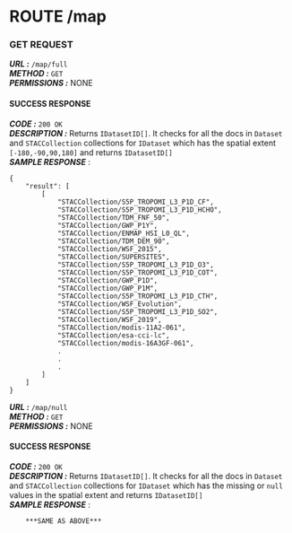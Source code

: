 # ROUTE /map

### GET REQUEST

***URL :***  `/map/full`  
***METHOD :***  `GET`  
***PERMISSIONS :***  NONE  

#### SUCCESS RESPONSE  
***CODE :*** `200 OK`  
***DESCRIPTION :*** Returns `IDatasetID[]`. It checks for all the docs in `Dataset` and `STACCollection` collections for `IDataset` which has the spatial extent `[-180,-90,90,180]` and returns `IDatasetID[]`  
***SAMPLE RESPONSE*** :  
```
{
    "result": [
        [
            "STACCollection/S5P_TROPOMI_L3_P1D_CF",
            "STACCollection/S5P_TROPOMI_L3_P1D_HCHO",
            "STACCollection/TDM_FNF_50",
            "STACCollection/GWP_P1Y",
            "STACCollection/ENMAP_HSI_L0_QL",
            "STACCollection/TDM_DEM_90",
            "STACCollection/WSF_2015",
            "STACCollection/SUPERSITES",
            "STACCollection/S5P_TROPOMI_L3_P1D_O3",
            "STACCollection/S5P_TROPOMI_L3_P1D_COT",
            "STACCollection/GWP_P1D",
            "STACCollection/GWP_P1M",
            "STACCollection/S5P_TROPOMI_L3_P1D_CTH",
            "STACCollection/WSF_Evolution",
            "STACCollection/S5P_TROPOMI_L3_P1D_SO2",
            "STACCollection/WSF_2019",
            "STACCollection/modis-11A2-061",
            "STACCollection/esa-cci-lc",
            "STACCollection/modis-16A3GF-061",
            .
            .
            .
        ]
    ]
}
```
***URL :***  `/map/null`  
***METHOD :***  `GET`  
***PERMISSIONS :***  NONE  

#### SUCCESS RESPONSE  
***CODE :*** `200 OK`  
***DESCRIPTION :*** Returns `IDatasetID[]`. It checks for all the docs in `Dataset` and `STACCollection` collections for `IDataset` which has the missing or `null` values in the spatial extent and returns `IDatasetID[]`  
***SAMPLE RESPONSE*** :  
```
    ***SAME AS ABOVE***
```